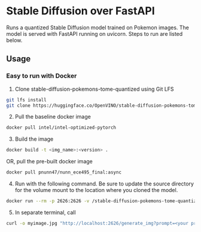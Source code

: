 # Stable Diffusion over FastAPI

Runs a quantized Stable Diffusion model trained on Pokemon images. The model is served with FastAPI running on uvicorn. Steps to run are listed below.

## Usage

### Easy to run with Docker

1. Clone stable-diffusion-pokemons-tome-quantized using Git LFS
```bash
git lfs install
git clone https://huggingface.co/OpenVINO/stable-diffusion-pokemons-tome-quantized
```
2. Pull the baseline docker image
```bash
docker pull intel/intel-optimized-pytorch
```
3. Build the image
```bash
docker build -t <img_name>:<version> .
```
OR, pull the pre-built docker image
```bash
docker pull pnunn47/nunn_ece495_final:async
```
4. Run with the following command. Be sure to update the source directory for the volume mount to the location where you cloned the model.
```bash
docker run --rm -p 2626:2626 -v /stable-diffusion-pokemons-tome-quantized:/app/stable-diffusion-pokemons-tome-quantized <img>
```


5. In separate terminal, call
```bash
curl -o myimage.jpg "http://localhost:2626/generate_img?prompt=<your prompt>"
```
